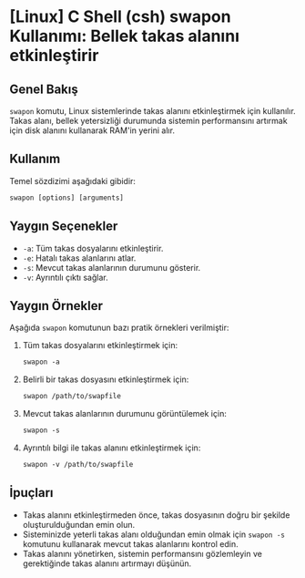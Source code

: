 # [Linux] C Shell (csh) swapon Kullanımı: Bellek takas alanını etkinleştirir

## Genel Bakış
`swapon` komutu, Linux sistemlerinde takas alanını etkinleştirmek için kullanılır. Takas alanı, bellek yetersizliği durumunda sistemin performansını artırmak için disk alanını kullanarak RAM'in yerini alır.

## Kullanım
Temel sözdizimi aşağıdaki gibidir:

```csh
swapon [options] [arguments]
```

## Yaygın Seçenekler
- `-a`: Tüm takas dosyalarını etkinleştirir.
- `-e`: Hatalı takas alanlarını atlar.
- `-s`: Mevcut takas alanlarının durumunu gösterir.
- `-v`: Ayrıntılı çıktı sağlar.

## Yaygın Örnekler
Aşağıda `swapon` komutunun bazı pratik örnekleri verilmiştir:

1. Tüm takas dosyalarını etkinleştirmek için:
   ```csh
   swapon -a
   ```

2. Belirli bir takas dosyasını etkinleştirmek için:
   ```csh
   swapon /path/to/swapfile
   ```

3. Mevcut takas alanlarının durumunu görüntülemek için:
   ```csh
   swapon -s
   ```

4. Ayrıntılı bilgi ile takas alanını etkinleştirmek için:
   ```csh
   swapon -v /path/to/swapfile
   ```

## İpuçları
- Takas alanını etkinleştirmeden önce, takas dosyasının doğru bir şekilde oluşturulduğundan emin olun.
- Sisteminizde yeterli takas alanı olduğundan emin olmak için `swapon -s` komutunu kullanarak mevcut takas alanlarını kontrol edin.
- Takas alanını yönetirken, sistemin performansını gözlemleyin ve gerektiğinde takas alanını artırmayı düşünün.